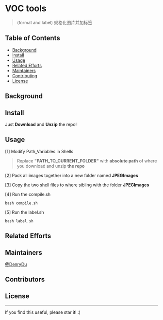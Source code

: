 # VOC tools 
> (format and label)
> 规格化图片并加标签
## Table of Contents
- [Background](#background)
- [Install](#install)
- [Usage](#usage)
- [Related Efforts](#related-efforts)
- [Maintainers](#maintainers)
- [Contributing](#contributing)
- [License](#license)

## Background

## Install
Just **Download** and **Unzip** the repo!

## Usage
[1] Modify Path_Variables in Shells      

> Replace **"PATH_TO_CURRENT_FOLDER"** with **absolute path** of where you download and unzip **the repo**

[2] Pack all images together into a new folder named **JPEGImages**    

[3] Copy the two shell files to where sibling with the folder **JPEGImages** 

[4] Run the compile.sh         
```
bash compile.sh
```
[5] Run the label.sh    
``` 
bash label.sh
```

## Related Efforts
## Maintainers
[@DenryDu](https://github.com/DenryDu)
## Contributors
## License

***
If you find this useful, please star it! :)
